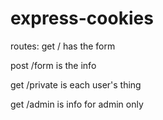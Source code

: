 # express-cookies

routes:
get / has the form

post /form is the info

get /private is each user's thing

get /admin is info for admin only
